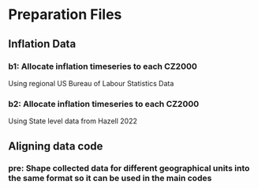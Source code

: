 # Preparation Files

## Inflation Data

### b1: Allocate inflation timeseries to each CZ2000
Using regional US Bureau of Labour Statistics Data

### b2: Allocate inflation timeseries to each CZ2000
Using State level data from Hazell 2022

## Aligning data code

### pre: Shape collected data for different geographical units into the same format so it can be used in the main codes
